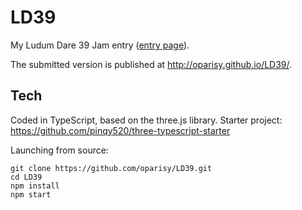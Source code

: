 # LD39
My Ludum Dare 39 Jam entry ([entry page](http://ludumdare.com/compo/ludum-dare-35/?action=preview&uid=50996)).

The submitted version is published at http://oparisy.github.io/LD39/.

## Tech

Coded in TypeScript, based on the three.js library.
Starter project: https://github.com/pinqy520/three-typescript-starter

Launching from source:

```shell
git clone https://github.com/oparisy/LD39.git
cd LD39
npm install
npm start
```
